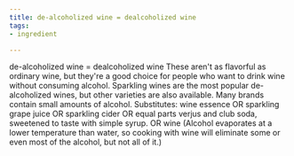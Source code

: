 ```yaml
---
title: de-alcoholized wine = dealcoholized wine
tags:
- ingredient

---
```

de-alcoholized wine = dealcoholized wine These aren't as flavorful as ordinary wine, but they're a good choice for people who want to drink wine without consuming alcohol. Sparkling wines are the most popular de-alcoholized wines, but other varieties are also available. Many brands contain small amounts of alcohol. Substitutes: wine essence OR sparkling grape juice OR sparkling cider OR equal parts verjus and club soda, sweetened to taste with simple syrup. OR wine (Alcohol evaporates at a lower temperature than water, so cooking with wine will eliminate some or even most of the alcohol, but not all of it.)
